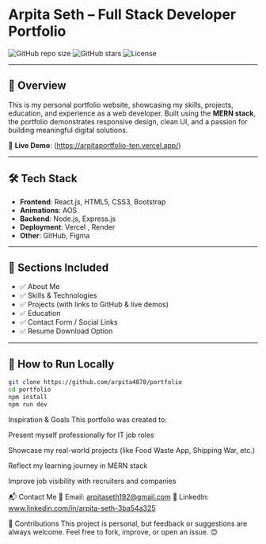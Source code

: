 #  Arpita Seth – Full Stack Developer Portfolio

![GitHub repo size](https://img.shields.io/github/repo-size/arpita4878/portfolio)
![GitHub stars](https://img.shields.io/github/stars/arpita4878/portfolio?style=social)
![License](https://img.shields.io/github/license/arpita4878/portfolio)

---

## 📌 Overview

This is my personal portfolio website, showcasing my skills, projects, education, and experience as a web developer. Built using the **MERN stack**, the portfolio demonstrates responsive design, clean UI, and a passion for building meaningful digital solutions.

🔗 **Live Demo**: (https://arpitaportfolio-ten.vercel.app/) <!-- Replace this with actual URL -->

---

## 🛠️ Tech Stack

- **Frontend**: React.js, HTML5, CSS3, Bootstrap  
- **Animations**: AOS   
- **Backend**: Node.js, Express.js 
- **Deployment**: Vercel , Render  
- **Other**: GitHub, Figma 

---

## 💼 Sections Included

- ✅ About Me  
- ✅ Skills & Technologies  
- ✅ Projects (with links to GitHub & live demos)  
- ✅ Education  
- ✅ Contact Form / Social Links  
- ✅ Resume Download Option  

---

## 🚀 How to Run Locally

```bash
git clone https://github.com/arpita4878/portfolio
cd portfolio
npm install
npm run dev
```
Inspiration & Goals
This portfolio was created to:

Present myself professionally for IT job roles

Showcase my real-world projects (like Food Waste App, Shipping War, etc.)

Reflect my learning journey in MERN stack

Improve job visibility with recruiters and companies

📬 Contact Me
📧 Email: arpitaseth192@gmail.com
🔗 LinkedIn: www.linkedin.com/in/arpita-seth-3ba54a325

🤝 Contributions
This project is personal, but feedback or suggestions are always welcome.
Feel free to fork, improve, or open an issue. 😊


